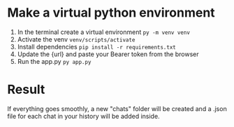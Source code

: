# Make a virtual python environment
1. In the terminal create a virtual environment
```py -m venv venv```
2. Activate the venv
```venv/scripts/activate```
3. Install dependencies
```pip install -r requirements.txt```
4. Update the {url} and paste your Bearer token from the browser
5. Run the app.py
```py app.py```

# Result
If everything goes smoothly, a new "chats" folder will be created and a .json file for each chat in your history will be added inside.
